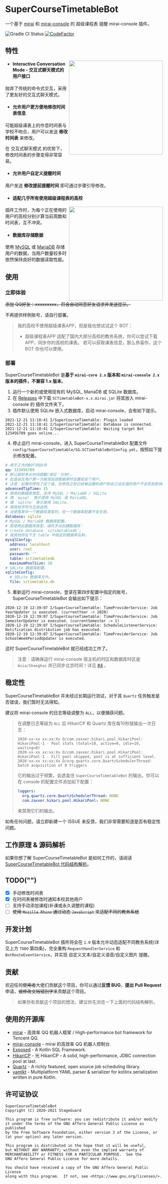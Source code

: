 # SuperCourseTimetableBot

一个基于 [mirai](https://github.com/mamoe/mirai/) 和 [mirai-console](https://github.com/mamoe/mirai-console) 的 超级课程表 提醒 mirai-console 插件。

![Gradle CI Status](https://github.com/StageGuard/SuperCourseTimetableBot/workflows/Gradle%20CI/badge.svg) [![CodeFactor](https://www.codefactor.io/repository/github/stageguard/supercoursetimetablebot/badge)](https://www.codefactor.io/repository/github/stageguard/supercoursetimetablebot)
## 特性

<img align="right" src="static/screenshot1.png" height="300">

- #### Interactive Conversation Mode - 交互式聊天模式的用户接口

抛弃了传统的命令式交互，采用了更友好的交互式聊天模式。

- #### 允许用户更方便地修改时间表信息

可能超级课表上的作息时间表与学校不吻合，用户可以发送 **修改时间表** 来修改。

在 交互式聊天模式 的优势下，修改时间表的步骤变得非常容易。

- #### 允许用户自定义提醒时间

用户发送 **修改提前提醒时间** 即可通过步骤引导修改。

- #### 适配几乎所有使用超级课程表的高校

<img align="right" src="static/screenshot2.png" height="300">

插件工作时，为每个正在使用的用户的高校分别计算当前周数和时间表，互不冲突。

- #### 数据库存储数据

使用 [MySQL](https://www.mysql.com/) 或 [MariaDB](https://mariadb.org/) 存储用户的数据，当用户数量较多时依然保持良好的数据读取性能。

## 使用

### 立即体验

~~添加 QQ好友：xxxxxxxxx，将会自动同意好友请求并发送提示。~~

不再提供样例账号，请自行部署。

> 我的高校不使用超级课表APP，但是我也想试试这个 BOT：<br>
> - 超级课程表APP 适配了国内大部分高校的教务系统，你可以尝试下载 APP，同步你的高校的课表。
> 若可以获取课表信息，那么恭喜你，这个 BOT 你也可以使用。

### 部署

SuperCourseTimetableBot 是**基于 `mirai-core 2.x` 版本和 `mirai-console 2.x` 版本的插件，不兼容 1.x 版本**。

1. 运行一个新的或使用现有的 MySQL, MariaDB 或 SQLite 数据库。
2. 在 [Releases](https://github.com/StageGuard/SuperCourseTimetableBot/releases/) 中下载 `SCTimetableBot-x.x.mirai.jar` 将其放入 mirai-console 的 插件文件夹下。
3. 插件默认使用 SQLite 嵌入式数据库，启动 mirai-console，会有如下提示。

```
2021-12-21 11:18:41 I/SuperCourseTimetable: Plugin loaded
2021-12-21 11:18:41 I/SuperCourseTimetable: Database is connected.
2021-12-21 11:18:41 I/SuperCourseTimetable: Waiting target Bot 123456789 goes online...
```

4. 停止运行 mirai-console，进入 SuperCourseTimetableBot 配置文件 `config/SuperCourseTimetable/SG.SCTimeTableBotConfig.yml`，按照如下提示修改配置。

```yaml
# 用于工作的BOT的QQ号
qq: 123456789
# 默认提前多长时间提醒(单位：分钟)。
# 此值会在用户第一次被添加进数据库时设置给这个用户。
# 注意：如果你修改了这个值，在修改之前已经被设置的用户和自己设定值的用户不会受到影响。
advancedTipTime: 15
# 使用的数据库类型，支持 MySQL / MariaDB / SQLite
# 填 `mysql` 表示使用 MySQL 或 MariaDB。
# 填 `sqlite` 表示使用 SQLite。
# 填其他字符为无效选项。
# 当使用其中一个数据库类型时，另一个数据库配置不会生效。
database: sqlite
# MySQL / MariaDB 数据库配置。
# 若使用此数据库类型，请先手动创建数据库：
# create database `sctimetabledb`;
# 或其他你在下方 table 中指定的数据库名称。
mysqlConfig:
  address: localhost
  user: root
  password: ''
  table: sctimetabledb
  maximumPoolSize: 10
# SQLite 数据库配置。
sqliteConfig:
  # SQLite 数据库文件。
  file: sctimetable.db
```

5. 重新运行 mirai-console，登录在第四步配置中指定的账号，SuperCourseTimetableBot 会输出如下提示：

```
2020-12-19 12:39:07 I/SuperCourseTimetable: TimeProviderService: Job YearUpdater is executed. (currentYear -> 2020)
2020-12-19 12:39:07 I/SuperCourseTimetable: TimeProviderService: Job SemesterUpdater is executed. (currentSemester -> 1)
2020-12-19 12:39:07 I/SuperCourseTimetable: ScheduleListenerService: Notification distribution job has executed.
2020-12-19 12:39:07 I/SuperCourseTimetable: TimeProviderService: Job SchoolWeekPeriodUpdater is executed.
```

这时 SuperCourseTimetableBot 就已经成功工作了。

> 注意：请确保运行 mirai-console 宿主机的时区和数据库时区是 `Asia/Shanghai` 并已同步北京时间！详见 [#4](https://github.com/StageGuard/SuperCourseTimetableBot/issues/4) 。

## 稳定性

SuperCourseTimetableBot 并未经过长期运行测试，对于其 `Quartz` 任务触发是否错误，我们暂时无法得知。

建议将 mirai-console 的日志等级调整为 `ALL`，以便捕获问题。

> 在调整日志等级为 `ALL` 后 HikariCP 和 Quartz 库在每10秒就输出一次日志：
>
> ```
> 2020-xx-xx xx:xx:Xx D/com.zaxxer.hikari.pool.HikariPool: HikariPool-1 - Pool stats (total=10, active=0, idle=10, waiting=0)
> 2020-xx-xx xx:xx:Xx D/com.zaxxer.hikari.pool.HikariPool: HikariPool-1 - Fill pool skipped, pool is at sufficient level.
> 2020-xx-xx xx:xx:Xx D/org.quartz.core.QuartzSchedulerThread: batch acquisition of 0 triggers
> ```
>
> 它的输出过于频繁，会遮盖住 `SuperCourseTimetableBot` 的输出，你可以在 console 的配置文件添加如下配置：
>
> ```yaml
> loggers:
>   org.quartz.core.QuartzSchedulerThread: NONE
>   com.zaxxer.hikari.pool.HikariPool: NONE
> ```
>
> 来禁用它们的输出。

如有任何问题，请立即新建一个 ISSUE 来反馈，我们非常需要知道是否有稳定性问题。

## 工作原理 & 源码解析

如果你想了解 SuperCourseTimetableBot 是如何工作的，请阅读 [SuperCourseTimetableBot 代码结构解析](source-analyze.md)。

## TODO("")

- [x] 手动修改时间表
- [x] 在时间表被修改时通知本校其他用户
- [ ] 支持手动添加课程(补课或永久调整的课程)
- [ ] ~~使用 `Mozilla Rhino` 通过动态 `JavaScript` 来适配不同的教务系统~~

## 开发计划

SuperCourseTimetableBot 插件将会在 `1.0` 版本允许动态适配不同教务系统(详见上方 `TODO` 第四条)，完全重构 `RequestHandlerService` 和 `BotRouteEventService`，并实现 自定义文本/自定义语音/自定义图片 提醒。

## 贡献

欢迎任何~~使用者~~大佬们贡献这个项目，你可以通过**反馈 BUG**，**提出 Pull Request** 申请，~~或修改文档错别字~~来贡献这个项目。

> 如果你有贡献这个项目的想法，建议你先浏览一下上面的代码结构解析。

## 使用的开源库

- [mirai](https://github.com/mamoe/mirai/) - 高效率 QQ 机器人框架 / High-performance bot framework for Tencent QQ.
- [mirai-console](https://github.com/mamoe/mirai-console) - mirai 的高效率 QQ 机器人控制台.
- [Exposed](https://github.com/JetBrains/Exposed) - A Kotlin SQL Framework.
- [HikariCP](https://github.com/brettwooldridge/HikariCP) - 光 HikariCP・A solid, high-performance, JDBC connection pool at last.
- [Quartz](https://github.com/quartz-scheduler/quartz) - A richly featured, open source job scheduling library.
- [yamlkt](https://github.com/Him188/yamlkt) - Multiplatform YAML parser & serializer for kotlinx.serialization written in pure Kotlin.

## 许可证协议

```
SuperCourseTimetableBot
Copyright (C) 2020-2021 StageGuard

This program is free software: you can redistribute it and/or modify
it under the terms of the GNU Affero General Public License as published
by the Free Software Foundation, either version 3 of the License, or
(at your option) any later version.

This program is distributed in the hope that it will be useful,
but WITHOUT ANY WARRANTY; without even the implied warranty of
MERCHANTABILITY or FITNESS FOR A PARTICULAR PURPOSE.  See the
GNU Affero General Public License for more details.

You should have received a copy of the GNU Affero General Public License
along with this program.  If not, see <https://www.gnu.org/licenses/>.
```
